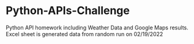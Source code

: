 # Python-APIs-Challenge
Python API homework including Weather Data and Google Maps results. Excel sheet is generated data from random run on 02/19/2022
